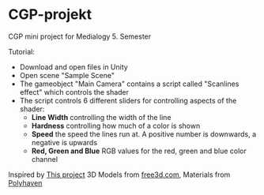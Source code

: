 # CGP-projekt
CGP mini project for Medialogy 5. Semester

Tutorial:
* Download and open files in Unity
* Open scene "Sample Scene"
* The gameobject "Main Camera" contains a script called "Scanlines effect" which controls the shader
* The script controls 6 different sliders for controlling aspects of the shader:
  - **Line Width** controlling the width of the line
  - **Hardness** controlling how much of a color is shown
  - **Speed** the speed the lines run at. A positive number is downwards, a negative is upwards
  - **Red, Green and Blue** RGB values for the red, green and blue color channel
  
Inspired by [This project](https://github.com/aaaleee/UnityScanlinesEffect)
3D Models from [free3d.com](https://free3d.com/), Materials from [Polyhaven](https://polyhaven.com/)
